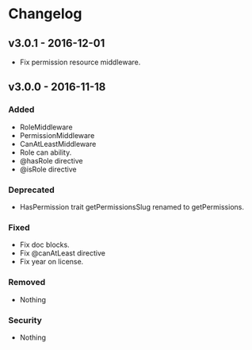 # Changelog

## v3.0.1 - 2016-12-01
- Fix permission resource middleware.

## v3.0.0 - 2016-11-18

### Added
- RoleMiddleware
- PermissionMiddleware
- CanAtLeastMiddleware
- Role can ability.
- @hasRole directive
- @isRole directive

### Deprecated
- HasPermission trait getPermissionsSlug renamed to getPermissions.

### Fixed
- Fix doc blocks.
- Fix @canAtLeast directive
- Fix year on license.

### Removed
- Nothing

### Security
- Nothing
